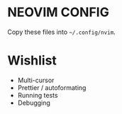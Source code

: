 # NEOVIM CONFIG

Copy these files into `~/.config/nvim`.

# Wishlist

- Multi-cursor
- Prettier / autoformating
- Running tests
- Debugging
